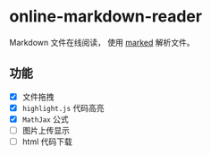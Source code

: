 # online-markdown-reader
Markdown 文件在线阅读， 使用 [marked](https://github.com/chjj/marked) 解析文件。

## 功能
- [x] 文件拖拽
- [x] `highlight.js` 代码高亮
- [x] `MathJax` 公式
- [ ] 图片上传显示
- [ ] html 代码下载